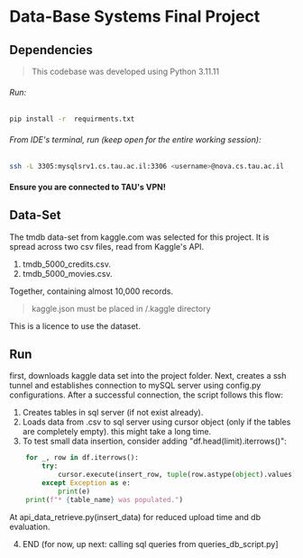 # Data-Base Systems Final Project


## Dependencies
> This codebase was developed using Python 3.11.11

###### Run: 
```bash
pip install -r  requirments.txt
````
###### From IDE's terminal, run (keep open for the entire working session):
```bash
ssh -L 3305:mysqlsrv1.cs.tau.ac.il:3306 <username>@nova.cs.tau.ac.il 
```

#### Ensure you are connected to TAU's VPN!

## Data-Set
The tmdb data-set from kaggle.com was selected for this project.
It is spread across two csv files, read from Kaggle's API.
1. tmdb_5000_credits.csv.
2. tmdb_5000_movies.csv.

Together, containing almost 10,000 records.

> kaggle.json must be placed in /.kaggle directory
 
This is a licence to use the dataset.

## Run
first, downloads kaggle data set into the project folder.
Next, creates a ssh tunnel and establishes connection to mySQL server using config.py configurations.
After a successful connection, the script follows this flow:
1. Creates tables in sql server (if not exist already).
2. Loads data from .csv to sql server using cursor object (only if the tables are completely empty). this might take a long time.
3. To test small data insertion, consider adding "df.head(limit).iterrows()":
```python
    for _, row in df.iterrows():
        try:
            cursor.execute(insert_row, tuple(row.astype(object).values))
        except Exception as e:
            print(e)
    print(f"* {table_name} was populated.")
```
At api_data_retrieve.py(insert_data) for reduced upload time and db evaluation.

4. END (for now, up next: calling sql queries from queries_db_script.py]